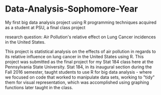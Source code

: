 # Data-Analysis-Sophomore-Year
My first big data analysis project using R programming techniques acquired as a student at PSU, a final class project 

research question: Air Pollution's relative effect on Lung Cancer incidences in the United States. 

This project is statistical analysis on the effects of air pollution in regards to its relative influence on lung cancer in the United States using R. This project was submitted as the final project for my Stat 184 class here at the Pennsylvania State University. Stat 184, in its inaugural section during the Fall 2016 semester, taught students to use R for big data analysis - where we focused on code that worked to manipulate data sets, working to "tidy" them for visual representation, which was accomplished using graphing functions later taught in the class.

